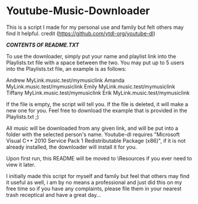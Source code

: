 # Youtube-Music-Downloader
This is a script I made for my personal use and family but felt others may find it helpful. credit (https://github.com/ytdl-org/youtube-dl)


_____CONTENTS OF README.TXT_____

To use the downloader, simply put your name and playlist link into the Playlists.txt file with a space
between the two. You may put up to 5 users into the Playlists.txt file, an example is as follows:

Andrew MyLink.music.test/mymusiclink
Amanda MyLink.music.test/mymusiclink
Emily MyLink.music.test/mymusiclink
Tiffany MyLink.music.test/mymusiclink
Erik MyLink.music.test/mymusiclink

If the file is empty, the script will tell you. If the file is deleted, it will make a new one for you.
Feel free to download the example that is provided in the Playlists.txt ;)

All music will be downloaded from any given link, and will be put into a folder with the selected person's name.
Youtube-dl requires "Microsoft Visual C++ 2010 Service Pack 1 Redistributable Package (x86)", if it is not
already installed, the downloader will install it for you.

Upon first run, this README will be moved to \Resources if you ever need to view it later.

I initially made this script for myself and family but feel that others may find it useful as well, i am by no
means a professional and just did this on my free time so if you have any complaints, please file them in your
nearest trash receptical and have a great day...
